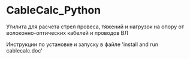 # CableCalc_Python

Утилита для расчета стрел провеса, тяжений и нагрузок на опору от волоконно-оптических кабелей и проводов ВЛ


Инструкции по установке и запуску в файле 'install and run cablecalc.doc'

